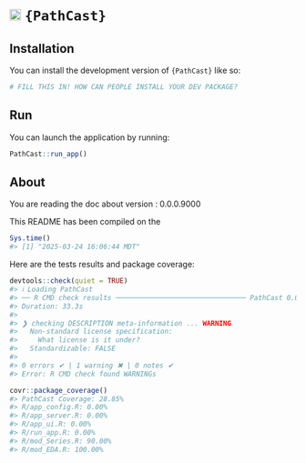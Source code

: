 
<!-- README.md is generated from README.Rmd. Please edit that file -->

# <img src="https://cdn.jsdelivr.net/npm/bootstrap-icons/icons/rocket-takeoff.svg" width="20"> `{PathCast}`

<!-- badges: start -->
<!-- badges: end -->

## Installation

You can install the development version of `{PathCast}` like so:

``` r
# FILL THIS IN! HOW CAN PEOPLE INSTALL YOUR DEV PACKAGE?
```

## Run

You can launch the application by running:

``` r
PathCast::run_app()
```

## About

You are reading the doc about version : 0.0.0.9000

This README has been compiled on the

``` r
Sys.time()
#> [1] "2025-03-24 16:06:44 MDT"
```

Here are the tests results and package coverage:

``` r
devtools::check(quiet = TRUE)
#> ℹ Loading PathCast
#> ── R CMD check results ──────────────────────────────── PathCast 0.0.0.9000 ────
#> Duration: 33.3s
#> 
#> ❯ checking DESCRIPTION meta-information ... WARNING
#>   Non-standard license specification:
#>     What license is it under?
#>   Standardizable: FALSE
#> 
#> 0 errors ✔ | 1 warning ✖ | 0 notes ✔
#> Error: R CMD check found WARNINGs
```

``` r
covr::package_coverage()
#> PathCast Coverage: 28.85%
#> R/app_config.R: 0.00%
#> R/app_server.R: 0.00%
#> R/app_ui.R: 0.00%
#> R/run_app.R: 0.00%
#> R/mod_Series.R: 90.00%
#> R/mod_EDA.R: 100.00%
```
